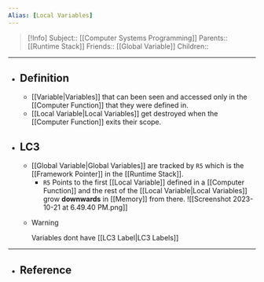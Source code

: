 ```yaml
---
Alias: [Local Variables]
---
```

> [!Info]
> Subject:: [[Computer Systems Programming]]
> Parents:: [[Runtime Stack]]
> Friends:: [[Global Variable]]
> Children:: 
---
- ## Definition
	- [[Variable|Variables]] that can been seen and accessed only in the [[Computer Function]] that they were defined in.
	- [[Local Variable|Local Variables]] get destroyed when the [[Computer Function]] exits their scope.
- ## LC3
	- [[Global Variable|Global Variables]] are tracked by `R5` which is the [[Framework Pointer]] in the [[Runtime Stack]].  
		- `R5` Points to the first [[Local Variable]] defined in a [[Computer Function]] and the rest of the [[Local Variable|Local Variables]] grow **downwards** in [[Memory]] from there.
		  ![[Screenshot 2023-10-21 at 6.49.40 PM.png]]
	- > [!Warning]
	  > Variables dont have [[LC3 Label|LC3 Labels]]
---
- ## Reference